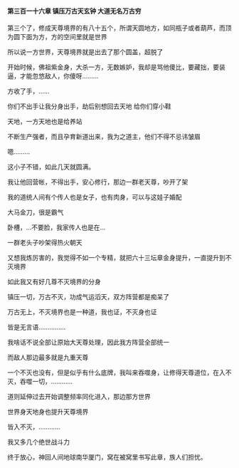 #### 第三百一十六章 镇压万古天玄钟 大道无名万古穷

第三个了，修成天尊境界的有八十五个，所谓天圆地方，如同瓶子或者葫芦，而顶为圆下面为方，方的空间里就是世界

所以说一方世界，天尊境界就是出去了那个圆盖，超脱了

开始时候，佛祖紫金身，大杀一方，无数嫉妒，我却是骂他傻比，要藏拙，要装逼，才能忽悠敌人，你傻呀………

方收了手，……

你们不出手让我分身出手，劫后别想回去天地
给你们穿小鞋

天地，一方天地也是给养站

不断生产强者，而且孕育新道出来，我为之道主，他们不得不忌讳皱眉

嗯………

这小子不错，如此几天就圆满。

我让他回营帐，不得出手，安心修行，那边一群老天尊，吵开了架

我的道统人间有个传人也是女子，也有肉身，可以与这娃子婚配

大马金刀，很是霸气

卧槽，…不要脸，我家传人也是在…

一群老头子吵架得热火朝天

又想我炼厉害的，我觉得不如一个专精，就把六十三坛章金身提升，一直提升到不灭境界

如此我又有好几尊不灭境界的分身

镇压一切，万古不灭，功成气运滔天，双方阵营都是痴呆了

万古无上，不灭境界也是一种道，我也证，不灭身也证

皆是无言语……………

我啥话不说全部让原始大天尊处理，因此我方阵营全部统一

而敌人那边最多就是九重天尊

一个不灭也没有，但是似乎有什么底牌，我叫来吞噬身，让修得天尊道位，在入不灭，吞噬一切，…………

道则延伸过去开始调整频率同化进入，那边那方世界

世界身天地身也提升天尊境界

皆入不灭，…………

我又多几个绝世战斗力

终于放心，神回人间地球南华厦门，窝在被窝里书写此章，族人们担忧。

